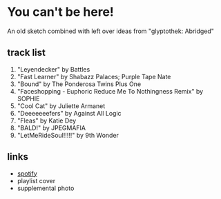 # You can't be here!

An old sketch combined with left over ideas from &quot;glyptothek: Abridged&quot;

## track list

1. "Leyendecker" by Battles
2. "Fast Learner" by Shabazz Palaces; Purple Tape Nate
3. "Bound" by The Ponderosa Twins Plus One
4. "Faceshopping - Euphoric Reduce Me To Nothingness Remix" by SOPHIE
5. "Cool Cat" by Juliette Armanet
6. "Deeeeeeefers" by Against All Logic
7. "Fleas" by Katie Dey
8. "BALD!" by JPEGMAFIA
9. "LetMeRideSoul!!!!!" by 9th Wonder

## links

- [spotify](https://open.spotify.com/playlist/28Xl6doCEIVku4Cwl8HebN)
- playlist cover
- supplemental photo
